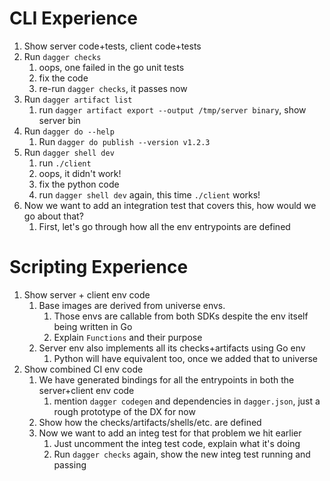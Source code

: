 # CLI Experience
1. Show server code+tests, client code+tests
1. Run `dagger checks`
   1. oops, one failed in the go unit tests
   1. fix the code
   1. re-run `dagger checks`, it passes now
1. Run `dagger artifact list`
   1. run `dagger artifact export --output /tmp/server binary`, show server bin
1. Run `dagger do --help`
   1. Run `dagger do publish --version v1.2.3`
1. Run `dagger shell dev`
   1. run `./client`
   1. oops, it didn't work!
   1. fix the python code
   1. run `dagger shell dev` again, this time `./client` works!
1. Now we want to add an integration test that covers this, how would we go about that?
   1. First, let's go through how all the env entrypoints are defined

# Scripting Experience
1. Show server + client env code
   1. Base images are derived from universe envs.
      1. Those envs are callable from both SDKs despite the env itself being written in Go
      1. Explain `Functions` and their purpose
   1. Server env also implements all its checks+artifacts using Go env
      1. Python will have equivalent too, once we added that to universe
1. Show combined CI env code
   1. We have generated bindings for all the entrypoints in both the server+client env code
      1. mention `dagger codegen` and dependencies in `dagger.json`, just a rough prototype of the DX for now
   1. Show how the checks/artifacts/shells/etc. are defined
   1. Now we want to add an integ test for that problem we hit earlier
      1. Just uncomment the integ test code, explain what it's doing
      1. Run `dagger checks` again, show the new integ test running and passing

